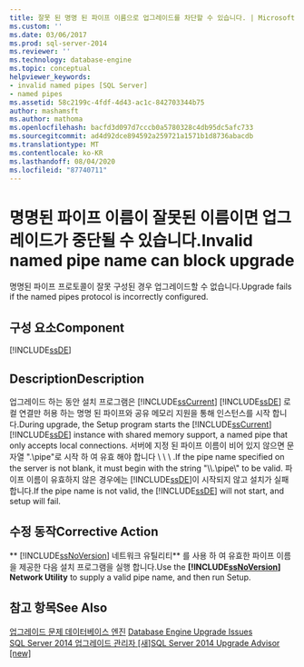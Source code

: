 ```yaml
---
title: 잘못 된 명명 된 파이프 이름으로 업그레이드를 차단할 수 있습니다. | Microsoft Docs
ms.custom: ''
ms.date: 03/06/2017
ms.prod: sql-server-2014
ms.reviewer: ''
ms.technology: database-engine
ms.topic: conceptual
helpviewer_keywords:
- invalid named pipes [SQL Server]
- named pipes
ms.assetid: 58c2199c-4fdf-4d43-ac1c-842703344b75
author: mashamsft
ms.author: mathoma
ms.openlocfilehash: bacfd3d097d7cccb0a5780328c4db95dc5afc733
ms.sourcegitcommit: ad4d92dce894592a259721a1571b1d8736abacdb
ms.translationtype: MT
ms.contentlocale: ko-KR
ms.lasthandoff: 08/04/2020
ms.locfileid: "87740711"
---
```

# <a name="invalid-named-pipe-name-can-block-upgrade"></a><span data-ttu-id="a2f09-102">명명된 파이프 이름이 잘못된 이름이면 업그레이드가 중단될 수 있습니다.</span><span class="sxs-lookup"><span data-stu-id="a2f09-102">Invalid named pipe name can block upgrade</span></span>
  <span data-ttu-id="a2f09-103">명명된 파이프 프로토콜이 잘못 구성된 경우 업그레이드할 수 없습니다.</span><span class="sxs-lookup"><span data-stu-id="a2f09-103">Upgrade fails if the named pipes protocol is incorrectly configured.</span></span>  
  
## <a name="component"></a><span data-ttu-id="a2f09-104">구성 요소</span><span class="sxs-lookup"><span data-stu-id="a2f09-104">Component</span></span>  
 [!INCLUDE[ssDE](../../includes/ssde-md.md)]  
  
## <a name="description"></a><span data-ttu-id="a2f09-105">Description</span><span class="sxs-lookup"><span data-stu-id="a2f09-105">Description</span></span>  
 <span data-ttu-id="a2f09-106">업그레이드 하는 동안 설치 프로그램은 [!INCLUDE[ssCurrent](../../includes/sscurrent-md.md)] [!INCLUDE[ssDE](../../includes/ssde-md.md)] 로컬 연결만 허용 하는 명명 된 파이프와 공유 메모리 지원을 통해 인스턴스를 시작 합니다.</span><span class="sxs-lookup"><span data-stu-id="a2f09-106">During upgrade, the Setup program starts the [!INCLUDE[ssCurrent](../../includes/sscurrent-md.md)][!INCLUDE[ssDE](../../includes/ssde-md.md)] instance with shared memory support, a named pipe that only accepts local connections.</span></span> <span data-ttu-id="a2f09-107">서버에 지정 된 파이프 이름이 비어 있지 않으면 문자열 ".\pipe"로 시작 하 여 유효 해야 합니다 \\ \\ \\ .</span><span class="sxs-lookup"><span data-stu-id="a2f09-107">If the pipe name specified on the server is not blank, it must begin with the string "\\\\.\pipe\\" to be valid.</span></span> <span data-ttu-id="a2f09-108">파이프 이름이 유효하지 않은 경우에는 [!INCLUDE[ssDE](../../includes/ssde-md.md)]이 시작되지 않고 설치가 실패합니다.</span><span class="sxs-lookup"><span data-stu-id="a2f09-108">If the pipe name is not valid, the [!INCLUDE[ssDE](../../includes/ssde-md.md)] will not start, and setup will fail.</span></span>  
  
## <a name="corrective-action"></a><span data-ttu-id="a2f09-109">수정 동작</span><span class="sxs-lookup"><span data-stu-id="a2f09-109">Corrective Action</span></span>  
 <span data-ttu-id="a2f09-110">\*\* [!INCLUDE[ssNoVersion](../../includes/ssnoversion-md.md)] 네트워크 유틸리티\*\* 를 사용 하 여 유효한 파이프 이름을 제공한 다음 설치 프로그램을 실행 합니다.</span><span class="sxs-lookup"><span data-stu-id="a2f09-110">Use the **[!INCLUDE[ssNoVersion](../../includes/ssnoversion-md.md)] Network Utility** to supply a valid pipe name, and then run Setup.</span></span>  
  
## <a name="see-also"></a><span data-ttu-id="a2f09-111">참고 항목</span><span class="sxs-lookup"><span data-stu-id="a2f09-111">See Also</span></span>  
 <span data-ttu-id="a2f09-112">[업그레이드 문제 데이터베이스 엔진](../../../2014/sql-server/install/database-engine-upgrade-issues.md) </span><span class="sxs-lookup"><span data-stu-id="a2f09-112">[Database Engine Upgrade Issues](../../../2014/sql-server/install/database-engine-upgrade-issues.md) </span></span>  
 [<span data-ttu-id="a2f09-113">SQL Server 2014 업그레이드 관리자 &#91;새&#93;</span><span class="sxs-lookup"><span data-stu-id="a2f09-113">SQL Server 2014 Upgrade Advisor &#91;new&#93;</span></span>](sql-server-2014-upgrade-advisor.md)  
  
  
